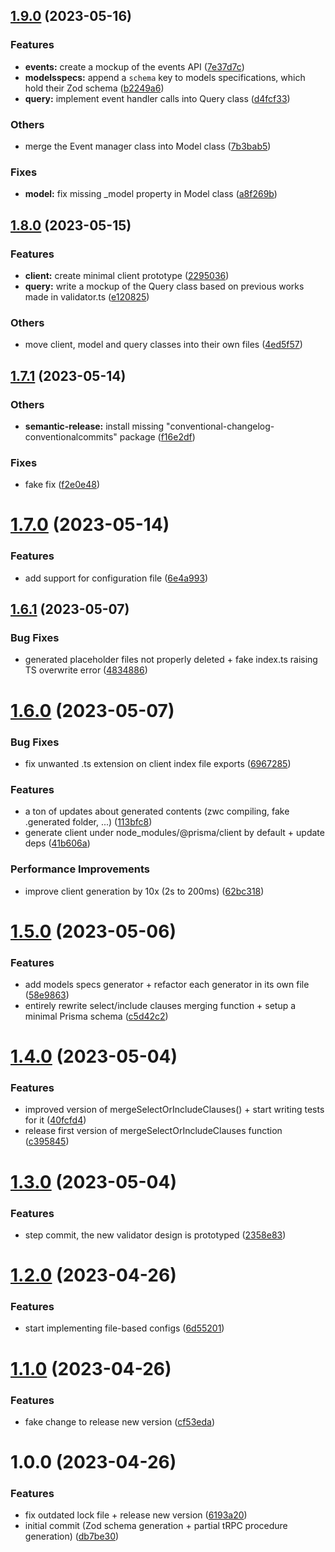## [1.9.0](https://github.com/LilaRest/prismary/compare/v1.8.0...v1.9.0) (2023-05-16)


### Features

* **events:** create a mockup of the events API ([7e37d7c](https://github.com/LilaRest/prismary/commit/7e37d7caa61cdfc58a436e0b3c9374ebec40a0f7))
* **modelsspecs:** append a `schema` key to models specifications, which hold their Zod schema ([b2249a6](https://github.com/LilaRest/prismary/commit/b2249a6266433f4a50c38684a078d68a3e697f19))
* **query:** implement event handler calls into Query class ([d4fcf33](https://github.com/LilaRest/prismary/commit/d4fcf33fe65d2665c30f0ba63704a49348aadf9c))


### Others

* merge the Event manager class into Model class ([7b3bab5](https://github.com/LilaRest/prismary/commit/7b3bab58d97afe6b2766f0bb4c7fcaa39575ea17))


### Fixes

* **model:** fix missing _model property in Model class ([a8f269b](https://github.com/LilaRest/prismary/commit/a8f269b6e928a8f0ad1e1d92e825308007b49835))

## [1.8.0](https://github.com/LilaRest/prismary/compare/v1.7.1...v1.8.0) (2023-05-15)


### Features

* **client:** create minimal client prototype ([2295036](https://github.com/LilaRest/prismary/commit/22950360747700425efc276526f4e3b9d6b71fbd))
* **query:** write a mockup of the Query class based on previous works made in validator.ts ([e120825](https://github.com/LilaRest/prismary/commit/e120825dac30a5773c46537a1e45ebdf11980468))


### Others

* move client, model and query classes into their own files ([4ed5f57](https://github.com/LilaRest/prismary/commit/4ed5f57a0882a0d632158cde0e118bb9036d1ea0))

## [1.7.1](https://github.com/LilaRest/prismary/compare/v1.7.0...v1.7.1) (2023-05-14)


### Others

* **semantic-release:** install missing "conventional-changelog-conventionalcommits" package ([f16e2df](https://github.com/LilaRest/prismary/commit/f16e2df0d8e4a894156652ba67815aadcb758cea))


### Fixes

* fake fix ([f2e0e48](https://github.com/LilaRest/prismary/commit/f2e0e4837448dad703f3f4d915495d7ee3511403))

# [1.7.0](https://github.com/LilaRest/prismary/compare/v1.6.1...v1.7.0) (2023-05-14)


### Features

* add support for configuration file ([6e4a993](https://github.com/LilaRest/prismary/commit/6e4a99303cc2d8fff64aaa5dca49d018f0c3cf98))

## [1.6.1](https://github.com/LilaRest/prismary/compare/v1.6.0...v1.6.1) (2023-05-07)


### Bug Fixes

* generated placeholder files not properly deleted + fake index.ts raising TS overwrite error ([4834886](https://github.com/LilaRest/prismary/commit/48348863440fdc1dc9825b33f4626b437e4a2d9f))

# [1.6.0](https://github.com/LilaRest/prismary/compare/v1.5.0...v1.6.0) (2023-05-07)


### Bug Fixes

* fix unwanted .ts extension on client index file exports ([6967285](https://github.com/LilaRest/prismary/commit/696728520ea1ee09b4d5a764214284f577ac53af))


### Features

* a ton of updates about generated contents (zwc compiling, fake .generated folder, ...) ([113bfc8](https://github.com/LilaRest/prismary/commit/113bfc8952cde778eea3138f1ade3784be220ceb))
* generate client under node_modules/@prisma/client by default + update deps ([41b606a](https://github.com/LilaRest/prismary/commit/41b606ad39f598fdee4e99f3f457efa6b78dcb05))


### Performance Improvements

* improve client generation by 10x (2s to 200ms) ([62bc318](https://github.com/LilaRest/prismary/commit/62bc3181f1c258ede7e8e883830895ee626818a6))

# [1.5.0](https://github.com/LilaRest/prismary/compare/v1.4.0...v1.5.0) (2023-05-06)


### Features

* add models specs generator + refactor each generator in its own file ([58e9863](https://github.com/LilaRest/prismary/commit/58e9863273ee8df342366002c886d93ddd23dc12))
* entirely rewrite select/include clauses merging function + setup a minimal Prisma schema ([c5d42c2](https://github.com/LilaRest/prismary/commit/c5d42c2a92f5b6f140dd08927e6ac31893cfe331))

# [1.4.0](https://github.com/LilaRest/prismary/compare/v1.3.0...v1.4.0) (2023-05-04)


### Features

* improved version of mergeSelectOrIncludeClauses() + start writing tests for it ([40fcfd4](https://github.com/LilaRest/prismary/commit/40fcfd44cc45a2f79999b37b643c72a33a9c65b6))
* release first version of mergeSelectOrIncludeClauses function ([c395845](https://github.com/LilaRest/prismary/commit/c3958454d19be501d78ffa8ce532644454051b76))

# [1.3.0](https://github.com/LilaRest/prismary/compare/v1.2.0...v1.3.0) (2023-05-04)


### Features

* step commit, the new validator design is prototyped ([2358e83](https://github.com/LilaRest/prismary/commit/2358e83d2412802d73a25e3293a8001c726f95fe))

# [1.2.0](https://github.com/LilaRest/prismary/compare/v1.1.0...v1.2.0) (2023-04-26)


### Features

* start implementing file-based configs ([6d55201](https://github.com/LilaRest/prismary/commit/6d55201994cde9141da740fd41f34b7d551a133d))

# [1.1.0](https://github.com/LilaRest/prismary/compare/v1.0.0...v1.1.0) (2023-04-26)


### Features

* fake change to release new version ([cf53eda](https://github.com/LilaRest/prismary/commit/cf53eda2f1e3122f584eb2d97391ba56fd73e45a))

# 1.0.0 (2023-04-26)


### Features

* fix outdated lock file + release new version ([6193a20](https://github.com/LilaRest/prismary/commit/6193a207f118c3e0d6c51589d9a1aa4bf54c3faa))
* initial commit (Zod schema generation + partial tRPC procedure generation) ([db7be30](https://github.com/LilaRest/prismary/commit/db7be3099b784f6987cf3ce14de249541a744c18))
